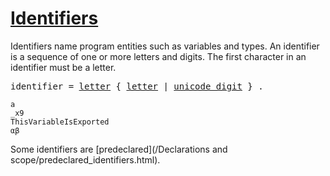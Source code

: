 # [Identifiers](#identifiers)

Identifiers name program entities such as variables and types. An identifier is a sequence of one or more letters and digits. The first character in an identifier must be a letter.

<pre>
<a id="identifier">identifier</a> = <a href="/Source code representation/letters_and_digits.html#letter">letter</a> { <a href="/Source code representation/letters_and_digits.html#letter">letter</a> | <a href="/Source code representation/characters.html#unicode_digit">unicode_digit</a> } .
</pre>

    a
    _x9
    ThisVariableIsExported
    αβ
    

Some identifiers are [predeclared](/Declarations and scope/predeclared_identifiers.html).